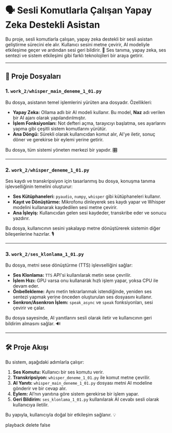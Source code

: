 
# 🗣️ Sesli Komutlarla Çalışan Yapay Zeka Destekli Asistan

Bu proje, sesli komutlarla çalışan, yapay zeka destekli bir sesli asistan geliştirme sürecini ele alır. Kullanıcı sesini metne çevirir, AI modeliyle etkileşime geçer ve ardından sesi geri bildirir. 🤖 Ses tanıma, yapay zeka, ses sentezi ve sistem etkileşimi gibi farklı teknolojileri bir araya getirir.

---

## 📂 Proje Dosyaları

### 1. `work_2/whisper_main_deneme_1_01.py`

Bu dosya, asistanın temel işlemlerini yürüten ana dosyadır. Özellikleri:

- **Yapay Zeka:** Ollama adlı bir AI modeli kullanır. Bu model, **Naz** adı verilen bir AI ajanı olarak yapılandırılmıştır.
- **İşlem Fonksiyonları:** Not defteri açma, tarayıcıyı başlatma, ses ayarlarını yapma gibi çeşitli sistem komutlarını yürütür.
- **Ana Döngü:** Sürekli olarak kullanıcıdan komut alır, AI'ye iletir, sonuç döner ve gerekirse bir eylemi yerine getirir. 

Bu dosya, tüm sistemi yöneten merkezi bir yapıdır. 🎛️

---

### 2. `work_2/whisper_deneme_1_01.py`

Ses kaydı ve transkripsiyon için tasarlanmış bu dosya, konuşma tanıma işlevselliğinin temelini oluşturur:

- **Ses Kütüphaneleri:** `pyaudio`, `numpy`, `whisper` gibi kütüphaneleri kullanır.
- **Kayıt ve Dönüştürme:** Mikrofonu dinleyerek ses kaydı yapar ve Whisper modelini kullanarak kaydedilen sesi metne çevirir.
- **Ana İşleyiş:** Kullanıcıdan gelen sesi kaydeder, transkribe eder ve sonucu yazdırır.

Bu dosya, kullanıcının sesini yakalayıp metne dönüştürerek sistemin diğer bileşenlerine hazırlar. 🎙️

---

### 3. `work_2/ses_klonlama_1_01.py`

Bu dosya, metni sese dönüştürme (TTS) işlevselliğini sağlar:

- **Ses Klonlama:** `TTS` API'si kullanılarak metin sese çevrilir.
- **İşlem Hızı:** GPU varsa onu kullanarak hızlı işlem yapar, yoksa CPU ile devam eder.
- **Önbellekleme:** Aynı metin tekrarlanmak istendiğinde, yeniden ses sentezi yapmak yerine önceden oluşturulan ses dosyasını kullanır.
- **Senkron/Asenkron İşlem:** `speak_async` ve `speak` fonksiyonları, sesi çevirir ve çalar.

Bu dosya sayesinde, AI yanıtlarını sesli olarak iletir ve kullanıcının geri bildirim almasını sağlar. 🔊

---

## 🛠️ Proje Akışı

Bu sistem, aşağıdaki adımlarla çalışır:

1. **Ses Komutu:** Kullanıcı bir ses komutu verir.
2. **Transkripsiyon:** `whisper_deneme_1_01.py` ile komut metne çevrilir.
3. **AI Yanıtı:** `whisper_main_deneme_1_01.py` dosyası metni AI modeline gönderir ve bir cevap alır.
4. **Eylem:** AI’nın yanıtına göre sistem gerekirse bir işlem yapar.
5. **Geri Bildirim:** `ses_klonlama_1_01.py` kullanılarak AI cevabı sesli olarak kullanıcıya iletilir.

Bu yapıyla, kullanıcıyla doğal bir etkileşim sağlanır. 💡

playback delete false
